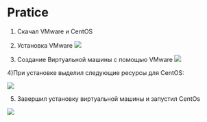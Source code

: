 # Pratice
1) Скачал VMware и CentOS

2) Установка VMware
![](http://i.imgur.com/rshRqtg.png)

3) Создание Виртуальной машины с помощью VMware
![](http://i.imgur.com/uyYJuNf.png)

4)При установке выделил следующие ресурсы для CentOS:

![](http://i.imgur.com/p7MkqVX.png)

5) Завершил установку виртуальной машины и запустил CentOs

![](http://i.imgur.com/BU3RSWH.png)
